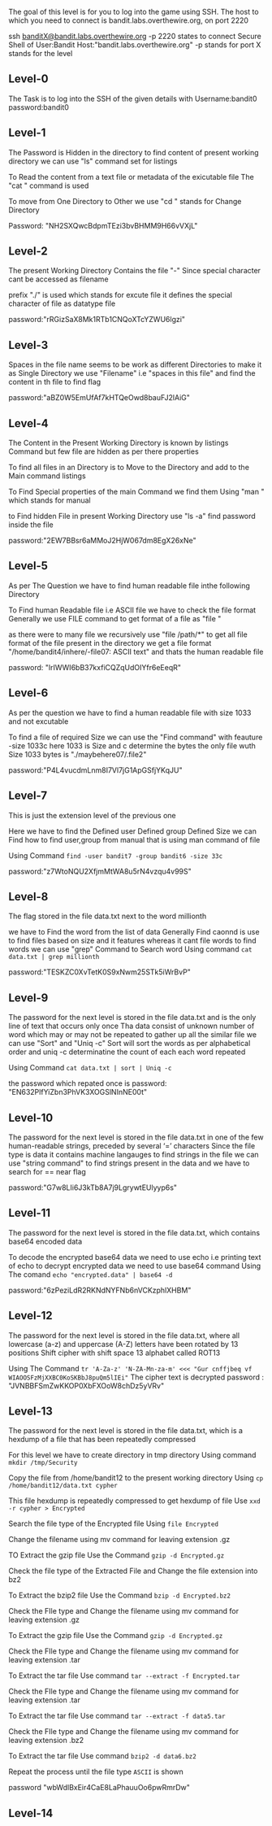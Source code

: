 The goal of this level is for you to log into the game using SSH. The host to which you need to connect is bandit.labs.overthewire.org, on port 2220

ssh banditX@bandit.labs.overthewire.org -p 2220 states to connect Secure Shell of User:Bandit Host:"bandit.labs.overthewire.org" -p stands for port X stands for the level
## Level-0
The Task is to log into the SSH of the given details with Username:bandit0 password:bandit0
## Level-1
The Password is Hidden in the directory to find content of present working directory we can use "ls" command set for listings

To Read the content from a text file or metadata of the exicutable file The "cat <filename>" command is used

To move from One Directory to Other we use "cd <filename>" stands for Change Directory

Password: "NH2SXQwcBdpmTEzi3bvBHMM9H66vVXjL"
## Level-2
The present Working Directory Contains the file "-" Since special character cant be accessed as filename

prefix "./" is used which stands for excute file it defines the special character of file as datatype file

password:"rRGizSaX8Mk1RTb1CNQoXTcYZWU6lgzi"

## Level-3
Spaces in the file name seems to be work as different Directories to make it as Single Directory we use "Filename" i.e "spaces in this file" and find the content in th file to find flag

password:"aBZ0W5EmUfAf7kHTQeOwd8bauFJ2lAiG"

## Level-4
The Content in the Present Working Directory is known by listings Command but few file are hidden as per there properties 

To find all files in an Directory is to Move to the Directory and add  to the Main command listings

To Find Special properties of the main Command we find them Using "man <Command>" which stands for manual

to Find hidden File in present Working Directory use "ls -a" find password inside the file

password:"2EW7BBsr6aMMoJ2HjW067dm8EgX26xNe"

## Level-5
As per The Question we have to find human readable file inthe following Directory 

To Find human Readable file i.e ASCII file we have to check the file format Generally we use FILE command to get format of a file as "file <filename>"

as there were to many file we recursively use "file /path/*" to get all file format of the file present in the directory
we get a file format "/home/bandit4/inhere/-file07: ASCII text" and thats the human readable file

password: "lrIWWI6bB37kxfiCQZqUdOIYfr6eEeqR"

## Level-6
As per the question we have to find a human readable file with size 1033 and not excutable

To find a file of required Size we can use the "Find command" with feauture -size 1033c here 1033 is Size and c determine the bytes 
the only file wuth Size 1033 bytes is "./maybehere07/.file2"

password:"P4L4vucdmLnm8I7Vl7jG1ApGSfjYKqJU"

## Level-7
This is just the extension level of the previous one 

Here we have to find the Defined user Defined group Defined Size
we can Find how to find user,group from manual that is using man command of file

Using Command `find -user bandit7 -group bandit6 -size 33c`

password:"z7WtoNQU2XfjmMtWA8u5rN4vzqu4v99S"
## Level-8
The flag stored in the file data.txt next to the word millionth

we have to Find the word from the list of data Generally Find caonnd is use to find files based on size and it features whereas it cant file words
to find words we can use "grep" Command to Search word 
Using command `cat data.txt | grep millionth`

password:"TESKZC0XvTetK0S9xNwm25STk5iWrBvP"
## Level-9
The password for the next level is stored in the file data.txt and is the only line of text that occurs only once
Tha data consist of unknown number of word which may or may not be repeated to gather up all the similar file we can use "Sort" and "Uniq -c" 
Sort will sort the words as per alphabetical order and uniq -c determinatine the count of each each word repeated

Using Command `cat data.txt | sort | Uniq -c`

the password which repated once is
password: "EN632PlfYiZbn3PhVK3XOGSlNInNE00t"
## Level-10
The password for the next level is stored in the file data.txt in one of the few human-readable strings, preceded by several ‘=’ characters
Since the file type is data it contains machine langauges to find strings in the file we can use "string command" to find strings present in the data
and we have to search for == near flag

password:"G7w8LIi6J3kTb8A7j9LgrywtEUlyyp6s"

## Level-11
The password for the next level is stored in the file data.txt, which contains base64 encoded data

To decode the encrypted base64 data we need to use echo i.e printing text of echo to decrypt encrypted data we need to use base64 command
Using The comand `echo "encrypted.data" | base64 -d`

password:"6zPeziLdR2RKNdNYFNb6nVCKzphlXHBM"

## Level-12

The password for the next level is stored in the file data.txt, where all lowercase (a-z) and uppercase (A-Z) letters have been rotated by 13 positions
Shift cipher with shift space 13 alphabet called ROT13

Using The Command `tr 'A-Za-z' 'N-ZA-Mn-za-m' <<< "Gur cnffjbeq vf WIAOOSFzMjXXBC0KoSKBbJ8puQm5lIEi"` The cipher text is decrypted 
password : "JVNBBFSmZwKKOP0XbFXOoW8chDz5yVRv"

## Level-13
The password for the next level is stored in the file data.txt, which is a hexdump of a file that has been repeatedly compressed

For this level we have to create directory in tmp directory Using command `mkdir /tmp/Security`

Copy the file from /home/bandit12 to the present working directory Using `cp /home/bandit12/data.txt cypher`

This file hexdump is repeatedly compressed to get hexdump of file Use `xxd -r cypher > Encrypted`

Search the file type of the Encrypted file Using `file Encrypted`

Change the filename using mv command for leaving extension .gz

TO Extract the gzip file Use the Command `gzip -d Encrypted.gz`

Check the file type of the Extracted File and Change the file extension into bz2

To Extract the bzip2 file Use the Command `bzip -d Encrypted.bz2`

Check the FIle type and Change the filename using mv command for leaving extension .gz

To Extract the gzip file Use the Command `gzip -d Encrypted.gz`

Check the FIle type and Change the filename using mv command for leaving extension .tar

To Extract the tar file Use command `tar --extract -f Encrypted.tar`

Check the FIle type and Change the filename using mv command for leaving extension .tar

To Extract the tar file Use command `tar --extract -f data5.tar`

Check the FIle type and Change the filename using mv command for leaving extension .bz2

To Extract the tar file Use command `bzip2 -d data6.bz2`

Repeat the process until the file type `ASCII` is shown 

password "wbWdlBxEir4CaE8LaPhauuOo6pwRmrDw"

## Level-14





